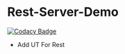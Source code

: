# Rest-Server-Demo

[![Codacy Badge](https://api.codacy.com/project/badge/Grade/b3490b14e7c540eab3964b5f87f87ccb)](https://www.codacy.com/app/LeagueForHacker/Rest-Server-Demo?utm_source=github.com&utm_medium=referral&utm_content=LeagueForHacker/Rest-Server-Demo&utm_campaign=badger)

* Add UT For Rest
